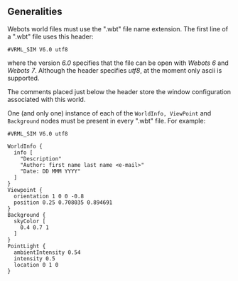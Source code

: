 ## Generalities

Webots world files must use the ".wbt" file name extension. The first line of a
".wbt" file uses this header:


```
#VRML_SIM V6.0 utf8
```

where the version *6.0* specifies that the file can be open with *Webots 6* and
*Webots 7*. Although the header specifies *utf8*, at the moment only ascii is
supported.

The comments placed just below the header store the window configuration
associated with this world.

One (and only one) instance of each of the `WorldInfo, ViewPoint` and
`Background` nodes must be present in every ".wbt" file. For example:


```
#VRML_SIM V6.0 utf8

WorldInfo {
  info [
    "Description"
    "Author: first name last name <e-mail>"
    "Date: DD MMM YYYY"
  ]
}
Viewpoint {
  orientation 1 0 0 -0.8
  position 0.25 0.708035 0.894691
}
Background {
  skyColor [
    0.4 0.7 1
  ]
}
PointLight {
  ambientIntensity 0.54
  intensity 0.5
  location 0 1 0
}
```

